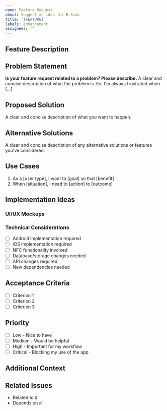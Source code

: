```yaml
---
name: Feature Request
about: Suggest an idea for B-Scan
title: '[FEATURE] '
labels: enhancement
assignees: ''
---
```


## Feature Description

<!-- A clear and concise description of what you want to happen -->

## Problem Statement

<!-- What problem does this feature solve? -->

**Is your feature request related to a problem? Please describe.**
A clear and concise description of what the problem is. Ex. I'm always frustrated when [...]

## Proposed Solution

<!-- Describe the solution you'd like -->

A clear and concise description of what you want to happen.

## Alternative Solutions

<!-- Describe alternatives you've considered -->

A clear and concise description of any alternative solutions or features you've considered.

## Use Cases

<!-- Describe specific use cases for this feature -->

1. As a [user type], I want to [goal] so that [benefit]
2. When [situation], I need to [action] to [outcome]

## Implementation Ideas

<!-- If you have ideas on how to implement this, please share them -->

### UI/UX Mockups

<!-- If applicable, add mockups or sketches -->

### Technical Considerations

- [ ] Android implementation required
- [ ] iOS implementation required
- [ ] NFC functionality involved
- [ ] Database/storage changes needed
- [ ] API changes required
- [ ] New dependencies needed

## Acceptance Criteria

<!-- Define what "done" looks like for this feature -->

- [ ] Criterion 1
- [ ] Criterion 2
- [ ] Criterion 3

## Priority

<!-- How important is this feature to you? -->

- [ ] Low - Nice to have
- [ ] Medium - Would be helpful
- [ ] High - Important for my workflow
- [ ] Critical - Blocking my use of the app

## Additional Context

<!-- Add any other context or screenshots about the feature request here -->

## Related Issues

<!-- Link any related issues or discussions -->

- Related to #
- Depends on #
